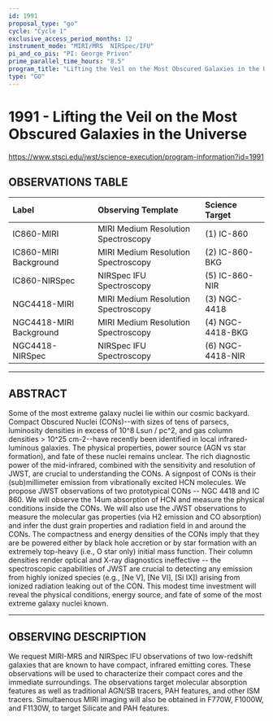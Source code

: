 ```yaml
---
id: 1991
proposal_type: "go"
cycle: "Cycle 1"
exclusive_access_period_months: 12
instrument_mode: "MIRI/MRS  NIRSpec/IFU"
pi_and_co_pis: "PI: George Privon"
prime_parallel_time_hours: "8.5"
program_title: "Lifting the Veil on the Most Obscured Galaxies in the Universe"
type: "GO"
---
```

# 1991 - Lifting the Veil on the Most Obscured Galaxies in the Universe
https://www.stsci.edu/jwst/science-execution/program-information?id=1991
## OBSERVATIONS TABLE
| Label                       | Observing Template                     | Science Target    |
| :-------------------------- | :------------------------------------- | :---------------- |
| IC860-MIRI                  | MIRI Medium Resolution Spectroscopy    | (1) IC-860        |
| IC860-MIRI Background       | MIRI Medium Resolution Spectroscopy    | (2) IC-860-BKG    |
| IC860-NIRSpec               | NIRSpec IFU Spectroscopy               | (5) IC-860-NIR    |
| NGC4418-MIRI                | MIRI Medium Resolution Spectroscopy    | (3) NGC-4418      |
| NGC4418-MIRI Background     | MIRI Medium Resolution Spectroscopy    | (4) NGC-4418-BKG  |
| NGC4418-NIRSpec             | NIRSpec IFU Spectroscopy               | (6) NGC-4418-NIR  |

---

## ABSTRACT

Some of the most extreme galaxy nuclei lie within our cosmic backyard. Compact Obscured Nuclei (CONs)--with sizes of tens of parsecs, luminosity densities in excess of 10^8 Lsun / pc^2, and gas column densities > 10^25 cm-2--have recently been identified in local infrared-luminous galaxies. The physical properties, power source (AGN vs star formation), and fate of these nuclei remains unclear. The rich diagnostic power of the mid-infrared, combined with the sensitivity and resolution of JWST, are crucial to understanding the CONs. A signpost of CONs is their (sub)millimeter emission from vibrationally excited HCN molecules. We propose JWST observations of two prototypical CONs -- NGC 4418 and IC 860. We will observe the 14um absorption of HCN and measure the physical conditions inside the CONs. We will also use the JWST observations to measure the molecular gas properties (via H2 emission and CO absorption) and infer the dust grain properties and radiation field in and around the CONs. The compactness and energy densities of the CONs imply that they are be powered either by black hole accretion or by star formation with an extremely top-heavy (i.e., O star only) initial mass function. Their column densities render optical and X-ray diagnostics ineffective -- the spectroscopic capabilities of JWST are crucial to detecting any emission from highly ionized species (e.g., [Ne V], [Ne VI], [Si IX]) arising from ionized radiation leaking out of the CON. This modest time investment will reveal the physical conditions, energy source, and fate of some of the most extreme galaxy nuclei known.

---

## OBSERVING DESCRIPTION

We request MIRI-MRS and NIRSpec IFU observations of two low-redshift galaxies that are known to have compact, infrared emitting cores. These observations will be used to characterize their compact cores and the immediate surroundings. The observations target molecular absorption features as well as traditional AGN/SB tracers, PAH features, and other ISM tracers. Simultaenous MIRI imaging will also be obtained in F770W, F1000W, and F1130W, to target Silicate and PAH features.